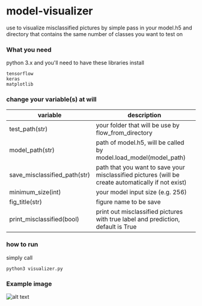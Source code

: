 # model-visualizer

use to visualize misclassified pictures by simple pass in your model.h5 and directory that contains the same number of classes you want to test on

### What you need 

python 3.x and you'll need to have these libraries install

```
tensorflow
keras
matplotlib
```

### change your variable(s) at will

| variable | description |
| --- | --- |
| test_path(str) | your folder that will be use by flow_from_directory |
| model_path(str) | path of model.h5, will be called by model.load_model(model_path) |
| save_misclassified_path(str) | path that you want to save your misclassified pictures (will be create automatically if not exist) |
| minimum_size(int) | your model input size (e.g. 256) |
| fig_title(str) | figure name to be save |
| print_misclassified(bool) | print out misclassified pictures with true label and prediction, default is True |


### how to run

simply call 

```
python3 visualizer.py 
```

### Example image

![alt text](https://imgur.com/a/Y3yq5tU)
